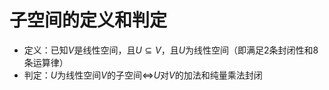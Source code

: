 # 子空间的定义和判定
- 定义：已知$V$是线性空间，且$U\subseteq V$，且$U$为线性空间（即满足2条封闭性和8条运算律）
- 判定：$U$为线性空间$V$的子空间$\iff$$U$对$V$的加法和纯量乘法封闭
